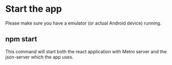 # Start the app
Please make sure you have a emulator (or actual Android device) running. 
## npm start
This command will start both the react application with Metro server and the json-server which the app uses.